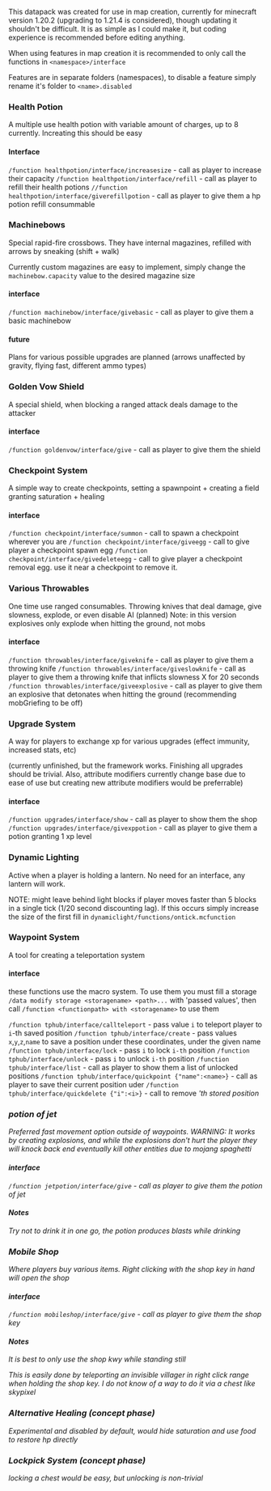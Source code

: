This datapack was created for use in map creation, currently for minecraft version 1.20.2 (upgrading to 1.21.4 is considered), though updating it shouldn't be difficult. It is as simple as I could make it, but coding experience is recommended before editing anything.

When using features in map creation it is recommended to only call the functions in `<namespace>/interface`

Features are in separate folders (namespaces), to disable a feature simply rename it's folder to `<name>.disabled`

### Health Potion

A multiple use health potion with variable amount of charges, up to 8 currently. Increating this should be easy

#### Interface
`/function healthpotion/interface/increasesize` - call as player to increase their capacity
`/function healthpotion/interface/refill` - call as player to refill their health potions
`//function healthpotion/interface/giverefillpotion` - call as player to give them a hp potion refill consummable

### Machinebows

Special rapid-fire crossbows. They have internal magazines, refilled with arrows by sneaking (shift + walk)

Currently custom magazines are easy to implement, simply change the `machinebow.capacity` value to the desired magazine size

#### interface

`/function machinebow/interface/givebasic` - call as player to give them a basic machinebow

#### future

Plans for various possible upgrades are planned (arrows unaffected by gravity, flying fast, different ammo types)

### Golden Vow Shield

A special shield, when blocking a ranged attack deals damage to the attacker

#### interface

`/function goldenvow/interface/give` - call as player to give them the shield

### Checkpoint System

A simple way to create checkpoints, setting a spawnpoint + creating a field granting saturation + healing

#### interface

`/function checkpoint/interface/summon` - call to spawn a checkpoint wherever you are
`/function checkpoint/interface/giveegg` - call to give player a checkpoint spawn egg
`/function checkpoint/interface/givedeleteegg` - call to give player a checkpoint removal egg. use it near a checkpoint to remove it.

### Various Throwables 

One time use ranged consumables. Throwing knives that deal damage, give slowness, explode, or even disable AI (planned)
Note: in this version explosives only explode when hitting the ground, not mobs

#### interface

`/function throwables/interface/giveknife` - call as player to give them a throwing knife
`/function throwables/interface/giveslowknife` - call as player to give them a throwing knife that inflicts slowness X for 20 seconds
`/function throwables/interface/giveexplosive` - call as player to give them an explosive that detonates when hitting the ground (recommending mobGriefing to be off)

### Upgrade System

A way for players to exchange xp for various upgrades (effect immunity, increased stats, etc)

(currently unfinished, but the framework works. Finishing all upgrades should be trivial. Also, attribute modifiers currently change base due to ease of use but creating new attribute modifiers would be preferrable)

#### interface

`/function upgrades/interface/show` - call as player to show them the shop
`/function upgrades/interface/givexppotion` - call as player to give them a potion granting 1 xp level

### Dynamic Lighting

Active when a player is holding a lantern. No need for an interface, any lantern will work.

NOTE: might leave behind light blocks if player moves faster than 5  blocks in a single tick (1/20 second discounting lag). If this occurs simply increase the size of the first fill in `dynamiclight/functions/ontick.mcfunction`


### Waypoint System

A tool for creating a teleportation system

#### interface

these functions use the macro system. To use them you must fill a storage `/data modify storage <storagename> <path>...` with 'passed values', then call `/function <functionpath> with <storagename>` to use them

`/function tphub/interface/callteleport` - pass value `i` to teleport player to `i`-th saved position
`/function tphub/interface/create` - pass values `x`,`y`,`z`,`name` to save a position under these coordinates, under the given name
`/function tphub/interface/lock` - pass `i` to lock `i-th` position
`/function tphub/interface/unlock` - pass `i` to unlock `i-th` position
`/function tphub/interface/list` - call as player to show them a list of unlocked positions
`/function tphub/interface/quickpoint {"name":<name>}` - call as player to save their current position uder <name>
`/function tphub/interface/quickdelete {"i":<i>}` - call to remove <i>'th stored position

### potion of jet

Preferred fast movement option outside of waypoints.
WARNING: It works by creating explosions, and while the explosions don't hurt the player they will knock back end eventually kill other entities due to mojang spaghetti

#### interface

`/function jetpotion/interface/give` - call as player to give them the potion of jet

#### Notes

Try not to drink it in one go, the potion produces blasts while drinking

### Mobile Shop

Where players buy various items.  Right clicking with the shop key in hand will open the shop

#### interface

`/function mobileshop/interface/give` - call as player to give them the shop key

#### Notes

It is best to only use the shop kwy while standing still

This is easily done by teleporting an invisible villager in right click range when holding the shop key. I do not know of a way to do it via a chest like skypixel

### Alternative Healing (concept phase)

Experimental and disabled by default, would hide saturation and use food to restore hp directly

### Lockpick System (concept phase)

locking a chest would be easy, but unlocking is non-trivial